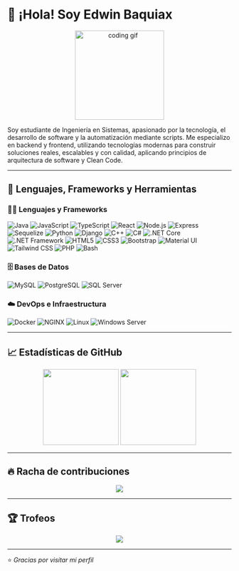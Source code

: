 # 👋 ¡Hola! Soy Edwin Baquiax 
  <p align="center">
<img src="https://media.giphy.com/media/qgQUggAC3Pfv687qPC/giphy.gif" width="200" alt="coding gif" />
  <p/>
Soy estudiante de Ingeniería en Sistemas, apasionado por la tecnología, el desarrollo de software y la automatización mediante scripts. Me especializo en backend y frontend, utilizando tecnologías modernas para construir soluciones reales, escalables y con calidad, aplicando principios de arquitectura de software y Clean Code.

---

## 🧰 Lenguajes, Frameworks y Herramientas

### 👨‍💻 Lenguajes y Frameworks
<!--  ![Spring Boot](https://img.shields.io/badge/Spring_Boot-6DB33F?style=for-the-badge&logo=spring-boot&logoColor=white) -->
![Java](https://img.shields.io/badge/Java-007396?style=for-the-badge&logo=java&logoColor=white)
![JavaScript](https://img.shields.io/badge/JavaScript-F7DF1E?style=for-the-badge&logo=javascript&logoColor=black)
![TypeScript](https://img.shields.io/badge/TypeScript-3178C6?style=for-the-badge&logo=typescript&logoColor=white)
![React](https://img.shields.io/badge/React-20232A?style=for-the-badge&logo=react&logoColor=61DAFB)
![Node.js](https://img.shields.io/badge/Node.js-339933?style=for-the-badge&logo=node.js&logoColor=white)
![Express](https://img.shields.io/badge/Express.js-000000?style=for-the-badge&logo=express&logoColor=white)
![Sequelize](https://img.shields.io/badge/Sequelize-52B0E7?style=for-the-badge&logo=sequelize&logoColor=white)
![Python](https://img.shields.io/badge/Python-3776AB?style=for-the-badge&logo=python&logoColor=white)
![Django](https://img.shields.io/badge/Django-092E20?style=for-the-badge&logo=django&logoColor=white)
![C++](https://img.shields.io/badge/C++-00599C?style=for-the-badge&logo=c%2b%2b&logoColor=white)
![C#](https://img.shields.io/badge/C%23-239120?style=for-the-badge&logo=c-sharp&logoColor=white)
![.NET Core](https://img.shields.io/badge/.NET_Core-512BD4?style=for-the-badge&logo=dotnet&logoColor=white)
![.NET Framework](https://img.shields.io/badge/.NET_Framework-512BD4?style=for-the-badge&logo=dotnet&logoColor=white)
![HTML5](https://img.shields.io/badge/HTML5-E34F26?style=for-the-badge&logo=html5&logoColor=white)
![CSS3](https://img.shields.io/badge/CSS3-1572B6?style=for-the-badge&logo=css3&logoColor=white)
![Bootstrap](https://img.shields.io/badge/Bootstrap-7952B3?style=for-the-badge&logo=bootstrap&logoColor=white)
![Material UI](https://img.shields.io/badge/Material--UI-007FFF?style=for-the-badge&logo=mui&logoColor=white)
![Tailwind CSS](https://img.shields.io/badge/Tailwind_CSS-38B2AC?style=for-the-badge&logo=tailwind-css&logoColor=white)
![PHP](https://img.shields.io/badge/PHP-777BB4?style=for-the-badge&logo=php&logoColor=white)
![Bash](https://img.shields.io/badge/Bash-4EAA25?style=for-the-badge&logo=gnu-bash&logoColor=white)



  <!-- <p align="center">
  <img src="https://raw.githubusercontent.com/devicons/devicon/master/icons/java/java-original.svg" width="40" alt="Java"/>
<img src="https://cdn.jsdelivr.net/gh/devicons/devicon/icons/spring/spring-original.svg" width="40" alt="Spring Boot"/> 
  <img src="https://cdn.jsdelivr.net/gh/devicons/devicon/icons/javascript/javascript-original.svg" width="40" alt="JavaScript"/>
  <img src="https://cdn.jsdelivr.net/gh/devicons/devicon/icons/typescript/typescript-original.svg" width="40" alt="TypeScript"/>
  <img src="https://cdn.jsdelivr.net/gh/devicons/devicon/icons/react/react-original.svg" width="40" alt="React"/>
  <img src="https://cdn.jsdelivr.net/gh/devicons/devicon/icons/nodejs/nodejs-original.svg" width="40" alt="Node.js"/>
  <img src="https://cdn.jsdelivr.net/gh/devicons/devicon/icons/express/express-original.svg" width="40" alt="Express"/>
  <img src="https://cdn.jsdelivr.net/gh/devicons/devicon/icons/sequelize/sequelize-original.svg" width="40" alt="Sequelize"/>
  <img src="https://cdn.jsdelivr.net/gh/devicons/devicon/icons/python/python-original.svg" width="40" alt="Python"/>
  <img src="https://cdn.jsdelivr.net/gh/devicons/devicon/icons/django/django-plain.svg" width="40" alt="Django"/>
  <img src="https://raw.githubusercontent.com/devicons/devicon/master/icons/cplusplus/cplusplus-original.svg" width="40" alt="C++"/>
  <img src="https://raw.githubusercontent.com/devicons/devicon/master/icons/csharp/csharp-original.svg" width="40" alt="C#"/>
  <img src="https://www.muylinux.com/wp-content/uploads/2019/09/NETCore.png" width="40" alt=".NET Core"/>
  <img src="https://raw.githubusercontent.com/devicons/devicon/master/icons/dot-net/dot-net-original-wordmark.svg" width="40" alt=".NET"/>
  <img src="https://cdn.jsdelivr.net/gh/devicons/devicon/icons/html5/html5-original.svg" width="40" alt="HTML5"/>
  <img src="https://cdn.jsdelivr.net/gh/devicons/devicon/icons/css3/css3-original.svg" width="40" alt="CSS3"/>
  <img src="https://cdn.jsdelivr.net/gh/devicons/devicon/icons/bootstrap/bootstrap-original.svg" width="40" alt="Bootstrap"/>
  <img src="https://cdn.jsdelivr.net/gh/devicons/devicon/icons/materialui/materialui-original.svg" width="40" alt="Material UI"/>
  <img src="https://img.icons8.com/color/512/tailwindcss.png" width="40" alt="Tailwind CSS"/>
  <img src="https://cdn.jsdelivr.net/gh/devicons/devicon/icons/php/php-original.svg" width="40" alt="PHP"/>
  <img src="https://cdn.jsdelivr.net/gh/devicons/devicon/icons/bash/bash-original.svg" width="40" alt="Bash"/> 
  
</p>-->

### 🗄️ Bases de Datos
  <!--  ![MongoDB](https://img.shields.io/badge/MongoDB-47A248?style=for-the-badge&logo=mongodb&logoColor=white) -->
![MySQL](https://img.shields.io/badge/MySQL-4479A1?style=for-the-badge&logo=mysql&logoColor=white)
![PostgreSQL](https://img.shields.io/badge/PostgreSQL-336791?style=for-the-badge&logo=postgresql&logoColor=white)
![SQL Server](https://img.shields.io/badge/SQL_Server-CC2927?style=for-the-badge&logo=microsoft-sql-server&logoColor=white)


  <!--
<p align="center">
  <img src="https://cdn.jsdelivr.net/gh/devicons/devicon/icons/mysql/mysql-original.svg" width="40" alt="MySQL"/>
  <img src="https://cdn.jsdelivr.net/gh/devicons/devicon/icons/postgresql/postgresql-original.svg" width="40" alt="PostgreSQL"/>
   <img src="https://raw.githubusercontent.com/devicons/devicon/master/icons/mongodb/mongodb-original-wordmark.svg" width="40" alt="MongoDB"/> 
  <img src="https://camo.githubusercontent.com/29dde2a136637475ff7726f780237361f2f1915e8e37b67fadb0b2eb5af21478/68747470733a2f2f7777772e7376677265706f2e636f6d2f73686f772f3330333232392f6d6963726f736f66742d73716c2d7365727665722d6c6f676f2e737667" width="40" alt="SQL Server"/>
</p>-->


### ☁️ DevOps e Infraestructura
<!--  ![Kubernetes](https://img.shields.io/badge/Kubernetes-326CE5?style=for-the-badge&logo=kubernetes&logoColor=white) -->
![Docker](https://img.shields.io/badge/Docker-2496ED?style=for-the-badge&logo=docker&logoColor=white)
![NGINX](https://img.shields.io/badge/Nginx-009639?style=for-the-badge&logo=nginx&logoColor=white)
![Linux](https://img.shields.io/badge/Linux-FCC624?style=for-the-badge&logo=linux&logoColor=black)
![Windows Server](https://img.shields.io/badge/Windows_Server-0078D6?style=for-the-badge&logo=windows&logoColor=white)

  <!--

<p align="center">
  <img src="https://cdn.jsdelivr.net/gh/devicons/devicon/icons/docker/docker-original.svg" width="40" alt="Docker"/>
 <img src="https://cdn.jsdelivr.net/gh/devicons/devicon/icons/kubernetes/kubernetes-plain.svg" width="40" alt="Kubernetes"/>
  <img src="https://cdn.jsdelivr.net/gh/devicons/devicon/icons/nginx/nginx-original.svg" width="40" alt="NGINX"/>
  <img src="https://raw.githubusercontent.com/devicons/devicon/master/icons/linux/linux-original.svg" width="40" alt="Linux"/>
</p> -->

---

## 📈 Estadísticas de GitHub

<p align="center">
  <img height="170" src="https://github-readme-stats.vercel.app/api?username=SEdwinFBI&show_icons=true&theme=ambient_gradient&count_private=true" />
  <img height="170" src="https://github-readme-stats.vercel.app/api/top-langs/?username=SEdwinFBI&layout=compact&theme=ambient_gradient&hide=html" />
</p>

---

## 🔥 Racha de contribuciones

<p align="center">


  <img src="https://streak-stats.demolab.com?user=SEdwinFBI&theme=radical&date_format=M%20j%5B%2C%20Y%5D" />
</p>

---

## 🏆 Trofeos

<p align="center">
  <img src="https://github-profile-trophy.vercel.app/?username=SEdwinFBI&theme=onedark&no-frame=true&margin-w=5" />
</p>

---

⭐️ *Gracias por visitar mi perfil*  
